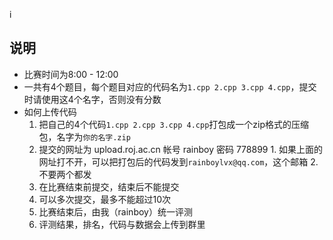 i
## 说明

- 比赛时间为8:00 - 12:00
- 一共有4个题目，每个题目对应的代码名为`1.cpp 2.cpp 3.cpp 4.cpp`，提交时请使用这4个名字，否则没有分数
- 如何上传代码
    1. 把自己的4个代码`1.cpp 2.cpp 3.cpp 4.cpp`打包成一个zip格式的压缩包，名字为`你的名字.zip`
    2. 提交的网址为 upload.roj.ac.cn 帐号 rainboy 密码 778899
      1. 如果上面的网址打不开，可以把打包后的代码发到`rainboylvx@qq.com`，这个邮箱
      2. 不要两个都发
    3. 在比赛结束前提交，结束后不能提交
    4. 可以多次提交，最多不能超过10次
    5. 比赛结束后，由我（rainboy）统一评测
    6. 评测结果，排名，代码与数据会上传到群里
